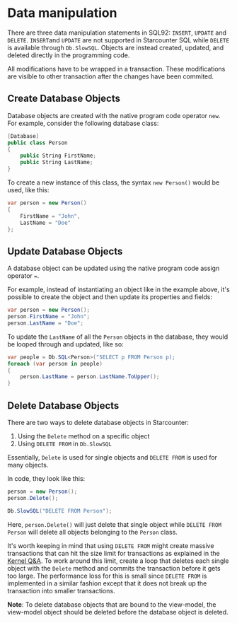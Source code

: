 # Data manipulation

There are three data manipulation statements in SQL92: `INSERT`, `UPDATE` and `DELETE`. `INSERT`and `UPDATE` are not supported in Starcounter SQL while `DELETE` is available through `Db.SlowSQL`. Objects are instead created, updated, and deleted directly in the programming code.

All modifications have to be wrapped in a transaction. These modifications are visible to other transaction after the changes have been commited.

## Create Database Objects

Database objects are created with the native program code operator `new`. For example, consider the following database class:

```cs
[Database]
public class Person
{
    public String FirstName;
    public String LastName;
}
```

To create a new instance of this class, the syntax `new Person()` would be used, like this:

```cs
var person = new Person()
{
    FirstName = "John",
    LastName = "Doe"
};
```

## Update Database Objects

A database object can be updated using the native program code assign operator `=`.

For example, instead of instantiating an object like in the example above, it's possible to create the object and then update its properties and fields:

```cs
var person = new Person();
person.FirstName = "John";
person.LastName = "Doe";
```

To update the `LastName` of all the `Person` objects in the database, they would be looped through and updated, like so:

```cs
var people = Db.SQL<Person>("SELECT p FROM Person p);
foreach (var person in people)
{
    person.LastName = person.LastName.ToUpper();
}
```

## Delete Database Objects

There are two ways to delete database objects in Starcounter:

1. Using the `Delete` method on a specific object
2. Using `DELETE FROM` in `Db.SlowSQL`

Essentially, `Delete` is used for single objects and `DELETE FROM` is used for many objects. 

In code, they look like this:

```cs
person = new Person();
person.Delete();

Db.SlowSQL("DELETE FROM Person");
```

Here, `person.Delete()` will just delete that single object while `DELETE FROM Person` will delete all objects belonging to the `Person` class. 

It's worth keeping in mind that using `DELETE FROM` might create massive transactions that can hit the size limit for transactions as explained in the [Kernel Q&A](guides/working-with-starcounter/kernel-q-and-a/). To work around this limit, create a loop that deletes each single object with the `Delete` method and commits the transaction before it gets too large. The performance loss for this is small since `DELETE FROM` is implemented in a similar fashion except that it does not break up the transaction into smaller transactions.

**Note**: To delete database objects that are bound to the view-model, the view-model object should be deleted before the database object is deleted.


